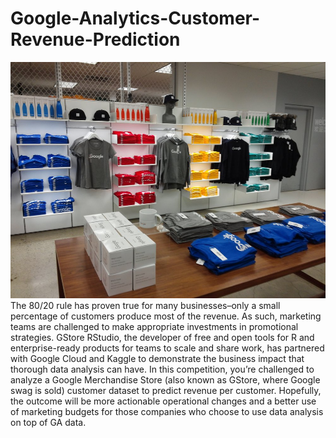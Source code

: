 # Google-Analytics-Customer-Revenue-Prediction
![alt text](https://github.com/charanhu/Google-Analytics-Customer-Revenue-Prediction/blob/main/google_store.jpg)
The 80/20 rule has proven true for many businesses–only a small percentage of customers produce most of the revenue. As such, marketing teams are challenged to make appropriate investments in promotional strategies.  GStore  RStudio, the developer of free and open tools for R and enterprise-ready products for teams to scale and share work, has partnered with Google Cloud and Kaggle to demonstrate the business impact that thorough data analysis can have.  In this competition, you’re challenged to analyze a Google Merchandise Store (also known as GStore, where Google swag is sold) customer dataset to predict revenue per customer. Hopefully, the outcome will be more actionable operational changes and a better use of marketing budgets for those companies who choose to use data analysis on top of GA data.
